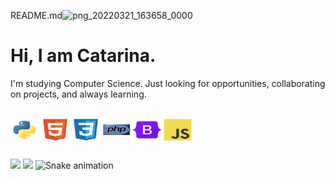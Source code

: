 README.md![png_20220321_163658_0000](https://user-images.githubusercontent.com/100879075/159350912-cf5ed045-4053-42e0-a25e-aea7be95eb00.png)

# Hi, I am Catarina.
I'm studying Computer Science. Just looking for opportunities, collaborating on projects, and always learning.


<div style="display: inline_block"><br>

<img align="center" alt="cat-Python" height="35" width="45" src="https://raw.githubusercontent.com/devicons/devicon/master/icons/python/python-original.svg">
 
<img align="center" alt="cat-HTML" height="35" width="45" src="https://raw.githubusercontent.com/devicons/devicon/master/icons/html5/html5-original.svg">
  
<img align="center" alt="cat-CSS" height="35" width="45" src="https://raw.githubusercontent.com/devicons/devicon/master/icons/css3/css3-original.svg">
  
<img align="center" alt="cat-PHP" height="35" width="45" src="https://raw.githubusercontent.com/devicons/devicon/master/icons/php/php-original.svg">
  
<img align="center" alt="cat-BOOTSTRAP" height="35" width="45" src="https://raw.githubusercontent.com/devicons/devicon/master/icons/bootstrap/bootstrap-original.svg">
  
<img align="center" alt="cat-JAVASCRIPT" height="35" width="45" src="https://raw.githubusercontent.com/devicons/devicon/master/icons/javascript/javascript-original.svg">



</div>
  
  ##
 


[<img src="https://img.shields.io/badge/linkedin-%230077B5.svg?&style=for-the-badge&logo=linkedin&logoColor=white" />](https://www.linkedin.com/in/catarina-lima16/) 
[<img src = "https://img.shields.io/badge/instagram-%23E4405F.svg?&style=for-the-badge&logo=instagram&logoColor=white">](https://www.instagram.com/catarinalimx/)
![Snake animation](https://github.com/victorgnoatto/victorgnoatto/blob/output/github-contribution-grid-snake.svg)

<!---
catarinazp/catarinazp is a ✨ special ✨ repository because its `README.md` (this file) 
appears on your GitHub profile.
You can click the Preview link to take a look at your changes.
--->
